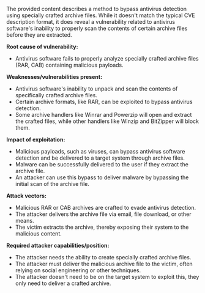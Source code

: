 The provided content describes a method to bypass antivirus detection using specially crafted archive files. While it doesn't match the typical CVE description format, it does reveal a vulnerability related to antivirus software's inability to properly scan the contents of certain archive files before they are extracted.

**Root cause of vulnerability:**

*   Antivirus software fails to properly analyze specially crafted archive files (RAR, CAB) containing malicious payloads.

**Weaknesses/vulnerabilities present:**

*   Antivirus software's inability to unpack and scan the contents of specifically crafted archive files.
*   Certain archive formats, like RAR, can be exploited to bypass antivirus detection.
*   Some archive handlers like Winrar and Powerzip will open and extract the crafted files, while other handlers like Winzip and BitZipper will block them.

**Impact of exploitation:**

*   Malicious payloads, such as viruses, can bypass antivirus software detection and be delivered to a target system through archive files.
*   Malware can be successfully delivered to the user if they extract the archive file.
*   An attacker can use this bypass to deliver malware by bypassing the initial scan of the archive file.

**Attack vectors:**

*   Malicious RAR or CAB archives are crafted to evade antivirus detection.
*   The attacker delivers the archive file via email, file download, or other means.
*   The victim extracts the archive, thereby exposing their system to the malicious content.

**Required attacker capabilities/position:**

*   The attacker needs the ability to create specially crafted archive files.
*   The attacker must deliver the malicious archive file to the victim, often relying on social engineering or other techniques.
*   The attacker doesn't need to be on the target system to exploit this, they only need to deliver a crafted archive.